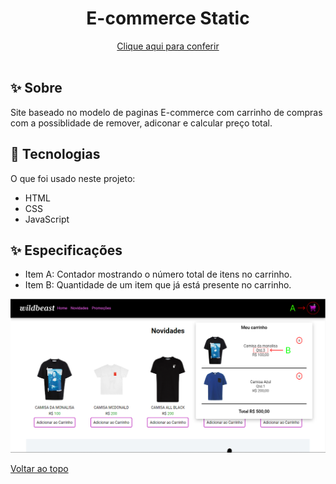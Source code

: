 <div align="center">
<h1 align="center">E-commerce Static</h1>
<a href="https://kiq17.github.io/ecommerce-static/">Clique aqui para conferir</a>
</div>


<br>

## :sparkles: Sobre ##

Site baseado no modelo de paginas E-commerce com carrinho de compras com a possiblidade de remover, adiconar e calcular preço total.

## :rocket: Tecnologias ##

O que foi usado neste projeto:

- HTML
- CSS
- JavaScript

## :sparkles: Especificações ##

- Item A: Contador mostrando o número total de itens no carrinho.
- Item B: Quantidade de um item que já está presente no carrinho.

<img alt="Demonstração carrinho de compras" src="https://github.com/kiq17/ecommerce-static/blob/main/img/Frame%202.png">

<a href="#top">Voltar ao topo</a>
